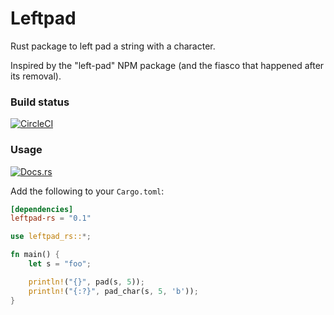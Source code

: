 # Leftpad

Rust package to left pad a string with a character.

Inspired by the "left-pad" NPM package (and the fiasco that happened after its removal).

### Build status

[![CircleCI](https://circleci.com/gh/keltia/leftpad-rs/tree/main.svg?style=shield)](https://circleci.com/gh/keltia/leftpad-rs/tree/main)

### Usage

[![Docs.rs](https://docs.rs/leftpad-rs?status.svg)](https://docs.rs/leftpad-rs)

Add the following to your `Cargo.toml`:
``` toml
[dependencies]
leftpad-rs = "0.1"
```

``` rust
use leftpad_rs::*;

fn main() {
    let s = "foo";

    println!("{}", pad(s, 5));
    println!("{:?}", pad_char(s, 5, 'b'));
}
```
